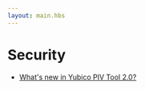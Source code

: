 ```yaml
---
layout: main.hbs
---
```


# Security

* [What's new in Yubico PIV Tool 2.0?](https://www.yubico.com/blog/whats-new-in-yubico-piv-tool-2-0/)
